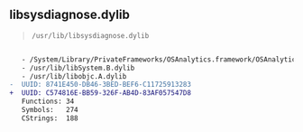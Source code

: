 ## libsysdiagnose.dylib

> `/usr/lib/libsysdiagnose.dylib`

```diff

   - /System/Library/PrivateFrameworks/OSAnalytics.framework/OSAnalytics
   - /usr/lib/libSystem.B.dylib
   - /usr/lib/libobjc.A.dylib
-  UUID: 8741E450-DB46-3BED-BEF6-C11725913283
+  UUID: C574816E-BB59-326F-AB4D-83AF057547D8
   Functions: 34
   Symbols:   274
   CStrings:  188

```

